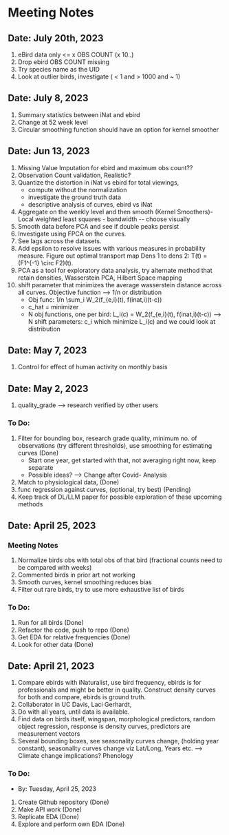 # Meeting Notes

## Date: July 20th, 2023
1. eBird data only <= x OBS COUNT (x 10..)
2. Drop ebird OBS COUNT missing
3. Try species name as the UID
4. Look at outlier birds, investigate ( < 1 and > 1000 and ~ 1)


## Date: July 8, 2023

1. Summary statistics between iNat and ebird
2. Change at 52 week level
3. Circular smoothing function should have an option for kernel smoother

## Date: Jun 13, 2023

1. Missing Value Imputation for ebird and maximum obs count??
2. Observation Count validation, Realistic?
3. Quantize the distortion in iNat vs ebird for total viewings, 
    - compute without the normalization
    - investigate the ground truth data
    - descriptive analysis of curves, ebird vs iNat
4. Aggregate on the weekly level and then smooth (Kernel Smoothers)- Local weighted least squares - bandwidth -- choose visually
5. Smooth data before PCA and see if double peaks persist
6. Investigate using FPCA on the curves.
7. See lags across the datasets.
8. Add epsilon to resolve issues with various measures in probability measure. Figure out optimal transport map Dens 1 to dens 2: T(t) = (F1^{-1} \circ F2)(t).
9. PCA as a tool for exploratory data analysis, try alternate method that retain densities, Wasserstein PCA, Hilbert Space mapping
10. shift parameter that minimizes the average wasserstein distance across all curves. Objective function --> 1/n or distribution
    - Obj func: 1/n \sum_i W_2(f_{e,i}(t), f(inat,i)(t-c))
    - c_hat = minimizer
    - N obj functions, one per bird: L_i(c) = W_2(f_{e,i}(t), f(inat,i)(t-c)) —>
        N shift parameters: c_i which minimize L_i(c) and we could look at distribution

## Date: May 7, 2023

1. Control for effect of human activity on monthly basis


## Date: May 2, 2023
1. quality_grade --> research verified by other users

### To Do:
1. Filter for bounding box, research grade quality, minimum no. of observations (try different thresholds), use smoothing for estimating curves  (Done)
    - Start one year, get started with that, not averaging right now, keep separate
    - Possible ideas? --> Change after Covid- Analysis
2. Match to physiological data, (Done)
3. func regression against curves, (optional, try best) (Pending)
4. Keep track of DL/LLM paper for possible exploration of these upcoming methods


## Date: April 25, 2023
### Meeting Notes
1. Normalize birds obs with total obs of that bird (fractional counts need to be compared with weeks)
2. Commented birds in prior art not working
3. Smooth curves, kernel smoothing reduces bias
4. Filter out rare birds, try to use more exhaustive list of birds

### To Do:
1. Run for all birds (Done)
2. Refactor the code, push to repo (Done)
3. Get EDA for relative frequencies (Done)
4. Look for other data (Done)



## Date: April 21, 2023
1. Compare ebirds with iNaturalist, use bird frequency, ebirds is for professionals and might be better in quality. Construct density curves for both and compare, ebirds is ground truth. 
2. Collaborator in UC Davis, Laci Gerhardt, 
3. Do with all years, until data is available.
4. Find data on birds itself, wingspan, morphological predictors, random object regression, response is density curves, predictors are measurement vectors
5. Several bounding boxes, see seasonality curves change, (holding year constant), seasonality curves change viz Lat/Long, Years etc. --> Climate change implications? Phenology 

### To Do:
- By: Tuesday, April 25, 2023
1. Create Github repository (Done)
2. Make API work (Done)
3. Replicate EDA (Done)
4. Explore and perform own EDA (Done)